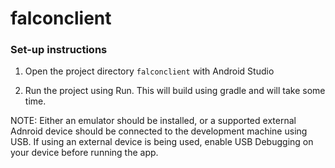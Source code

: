 # falconclient

### Set-up instructions

1. Open the project directory `falconclient` with Android Studio

2. Run the project using Run. This will build using gradle and will take some time.

NOTE: Either an emulator should be installed, or a supported external Adnroid device should be connected to the development machine using USB. If using an external device is being used, enable USB Debugging on your device before running the app.
